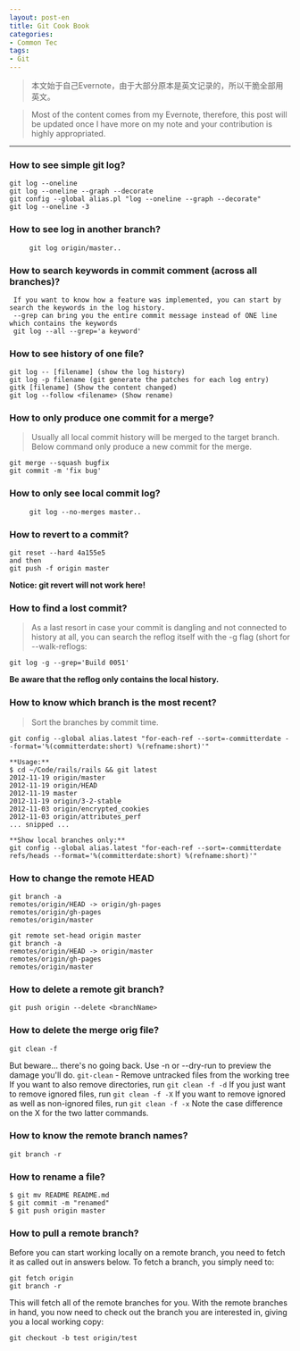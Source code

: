 ```yaml
---
layout: post-en
title: Git Cook Book
categories:
- Common Tec
tags:
- Git
---
```


     



> 本文始于自己Evernote，由于大部分原本是英文记录的，所以干脆全部用英文。

> Most of the content comes from my Evernote, therefore, this post will be updated once I have more on my note and your contribution is highly appropriated. 
----------

### How to see simple git log?

``` 
git log --oneline
git log --oneline --graph --decorate
git config --global alias.pl "log --oneline --graph --decorate"
git log --oneline -3
```
### How to see log in another branch?

```
     git log origin/master..
```
### How to search keywords in commit comment (across all branches)?
     If you want to know how a feature was implemented, you can start by search the keywords in the log history.
     --grep can bring you the entire commit message instead of ONE line which contains the keywords
     git log --all --grep='a keyword'

### How to see history of one file?

```
git log -- [filename] (show the log history)
git log -p filename (git generate the patches for each log entry)
gitk [filename] (Show the content changed)
git log --follow <filename> (Show rename)
```
### How to only produce one commit for a merge?
> Usually all local commit history will be merged to the target branch. Below command only produce a new commit for the merge.
```
git merge --squash bugfix
git commit -m 'fix bug'
```

### How to only see local commit log?
```
     git log --no-merges master..
```
### How to revert to a commit?
```
git reset --hard 4a155e5
and then 
git push -f origin master
```
**Notice: git revert will not work here!**

### How to find a lost commit?
> As a last resort in case your commit is dangling and not connected to history at all, you can search the reflog itself with the -g flag (short for --walk-reflogs:

```
git log -g --grep='Build 0051'
```
**Be aware that the reflog only contains the local history.**
### How to know which branch is the most recent?
>Sort the branches by commit time.
```
git config --global alias.latest "for-each-ref --sort=-committerdate --format='%(committerdate:short) %(refname:short)'"

**Usage:**
$ cd ~/Code/rails/rails && git latest
2012-11-19 origin/master
2012-11-19 origin/HEAD
2012-11-19 master
2012-11-19 origin/3-2-stable
2012-11-03 origin/encrypted_cookies
2012-11-03 origin/attributes_perf
... snipped ...

**Show local branches only:**
git config --global alias.latest "for-each-ref --sort=-committerdate refs/heads --format='%(committerdate:short) %(refname:short)'" 
```
### How to change the remote HEAD
```
git branch -a
remotes/origin/HEAD -> origin/gh-pages
remotes/origin/gh-pages
remotes/origin/master

git remote set-head origin master
git branch -a
remotes/origin/HEAD -> origin/master
remotes/origin/gh-pages
remotes/origin/master
```
### How to delete a remote git branch?
```
git push origin --delete <branchName>
```
### How to delete the merge orig file?
```
git clean -f
```
But beware... there's no going back. Use -n or --dry-run to preview the damage you'll do.
 `git-clean` - Remove untracked files from the working tree 
If you want to also remove directories, run `git clean -f -d`
If you just want to remove ignored files, run `git clean -f -X`
If you want to remove ignored as well as non-ignored files, run `git clean -f -x`
Note the case difference on the X for the two latter commands.

### How to know the remote branch names?
```
git branch -r
```
### How to rename a file?
```
$ git mv README README.md
$ git commit -m "renamed"
$ git push origin master
```

### How to pull a remote branch?
Before you can start working locally on a remote branch, you need to fetch it as called out in answers below.
To fetch a branch, you simply need to:
```
git fetch origin
git branch -r
```
This will fetch all of the remote branches for you. With the remote branches in hand, you now need to check out the branch you are interested in, giving you a local working copy:
```
git checkout -b test origin/test
```
 
